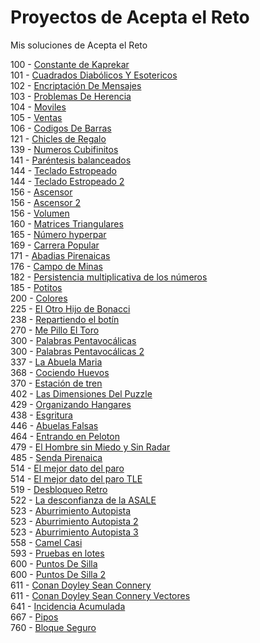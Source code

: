 # Proyectos de Acepta el Reto

Mis soluciones de Acepta el Reto

100 - [Constante de Kaprekar](src/aceptaelreto/ConstanteDeKaprekar_100.java)  
101 - [Cuadrados Diabólicos Y Esotericos](src/aceptaelreto/CuadradosDiabolicosYEsotericos_101.java)  
102 - [Encriptación De Mensajes](src/aceptaelreto/EncriptacionDeMensajes_102.java)  
103 - [Problemas De Herencia](src/aceptaelreto/ProblemasDeHerencia_103.java)  
104 - [Moviles](src/aceptaelreto/Moviles_104.java)  
105 - [Ventas](src/aceptaelreto/Ventas_105.java)  
106 - [Codigos De Barras](src/aceptaelreto/CodigosDeBarras_106.java)  
121 - [Chicles de Regalo](src/aceptaelreto/ChiclesDeRegalo_121.java)  
139 - [Numeros Cubifinitos](src/aceptaelreto/NumerosCubifinitos_139.java)  
141 - [Paréntesis balanceados](src/aceptaelreto/ParéntesisBalenceados_141.java)  
144 - [Teclado Estropeado](src/aceptaelreto/TecladoEstropeado_144.java)  
144 - [Teclado Estropeado 2](src/aceptaelreto/TecladoEstropeado2_144.java)  
156 - [Ascensor](src/aceptaelreto/Ascensor_156.java)  
156 - [Ascensor 2](src/aceptaelreto/Ascensor2_156.java)  
156 - [Volumen](src/aceptaelreto/Volumen_156.java)  
160 - [Matrices Triangulares](src/aceptaelreto/MatricesTriangulares_160.java)  
165 - [Número hyperpar](src/aceptaelreto/NumeroHyperpar_165.java)  
169 - [Carrera Popular](src/aceptaelreto/CarreraPopular_169.java)  
171 - [Abadias Pirenaicas](src/aceptaelreto/AbadiasPirenaicas_171.java)  
176 - [Campo de Minas](src/aceptaelreto/CampoDeMinas_176.java)  
182 - [Persistencia multiplicativa de los números](src/aceptaelreto/PersistenciaMultiplicativaNumeros_182.java)  
185 - [Potitos](src/aceptaelreto/Potitos_185.java)  
200 - [Colores](src/aceptaelreto/Colores_200.java)  
225 - [El Otro Hijo de Bonacci](src/aceptaelreto/ElOtroHijoDeBonacci_225.java)  
238 - [Repartiendo el botín](src/aceptaelreto/RepartiendoElBotin_238.java)  
270 - [Me Pillo El Toro](src/aceptaelreto/MePilloElToro_270.java)  
300 - [Palabras Pentavocálicas](src/aceptaelreto/PalabrasPentavocalicas_300.java)  
300 - [Palabras Pentavocálicas 2](src/aceptaelreto/PalabrasPentavocalicas2_300.java)  
337 - [La Abuela Maria](src/aceptaelreto/LaAbuelaMaria_337.java)  
368 - [Cociendo Huevos](src/aceptaelreto/CociendoHuevos_368.java)  
370 - [Estación de tren](src/aceptaelreto/EstacionDeTren_370.java)  
402 - [Las Dimensiones Del Puzzle](src/aceptaelreto/LasDimensionesDelPuzzle_402.java)  
429 - [Organizando Hangares](src/aceptaelreto/OrganizandoHangares_429.java)  
438 - [Esgritura](src/aceptaelreto/Esgritura_438.java)  
446 - [Abuelas Falsas](src/aceptaelreto/AbuelasFalsas_446.java)  
464 - [Entrando en Peloton](src/aceptaelreto/EntrandoEnPeloton_464.java)  
479 - [El Hombre sin Miedo y Sin Radar](src/aceptaelreto/ElHombreSinMiedoYSinRadar_479.java)  
485 - [Senda Pirenaica](src/aceptaelreto/SendaPirenaica_485.java)  
514 - [El mejor dato del paro](src/aceptaelreto/ElMejorDatoDelParo_514.java)  
514 - [El mejor dato del paro TLE](src/aceptaelreto/ElMejorDatoDelParoTLE_514.java)  
519 - [Desbloqueo Retro](src/aceptaelreto/DesbloqueoRetro_519.java)  
522 - [La desconfianza de la ASALE](src/aceptaelreto/DesconfianzaASALE_522.java)  
523 - [Aburrimiento Autopista](src/aceptaelreto/AburrimientoAutopista_523.java)  
523 - [Aburrimiento Autopista 2](src/aceptaelreto/AburrimientoAutopista2_523.java)  
523 - [Aburrimiento Autopista 3](src/aceptaelreto/AburrimientoAutopista3_523.java)  
558 - [Camel Casi](src/aceptaelreto/CamelCasi_558.java)  
593 - [Pruebas en lotes](src/aceptaelreto/PruebasPorLotes_593.java)  
600 - [Puntos De Silla](src/aceptaelreto/PuntosDeSilla_600.java)  
600 - [Puntos De Silla 2](src/aceptaelreto/PuntosDeSilla2_600.java)  
611 - [Conan Doyley Sean Connery](src/aceptaelreto/ConanDoyleySeanConnery_611.java)  
611 - [Conan Doyley Sean Connery Vectores](src/aceptaelreto/ConanDoyleySeanConneryVectores_611.java)  
641 - [Incidencia Acumulada](src/aceptaelreto/IncidenteDhahran_641.java)  
667 - [Pipos](src/aceptaelreto/Pipos_667.java)  
760 - [Bloque Seguro](src/aceptaelreto/BloqueSeguro_760.java)
